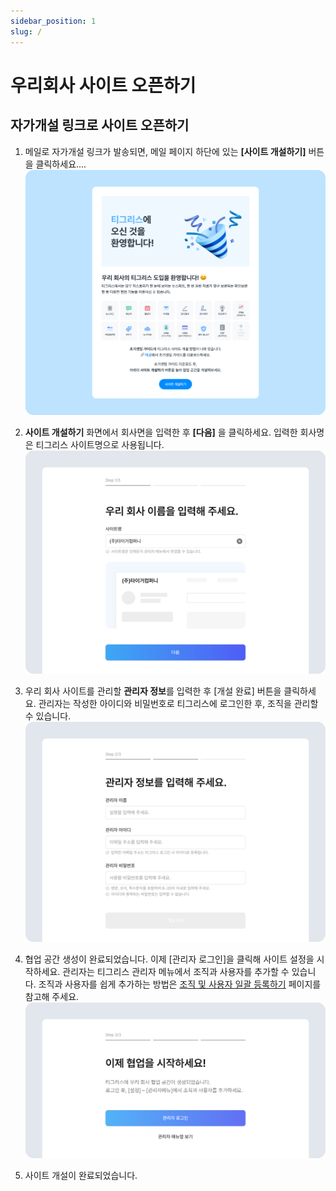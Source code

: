 ```yaml
---
sidebar_position: 1
slug: /
---
```


# 우리회사 사이트 오픈하기

## 자가개설 링크로 사이트 오픈하기

1. 메일로 자가개설 링크가 발송되면, 메일 페이지 하단에 있는 **\[사이트 개설하기]** 버튼을 클릭하세요....![자가개설 사이트](./img/01.png)

2. **사이트 개설하기** 화면에서 회사면을 입력한 후 **\[다음]** 을 클릭하세요. 입력한 회사명은 티그리스 사이트명으로 사용됩니다. ![사이트 개설하기](./img/02.png)

3. 우리 회사 사이트를 관리할 **관리자 정보**를 입력한 후 \[개설 완료] 버튼을 클릭하세요. 관리자는 작성한 아이디와 비밀번호로 티그리스에 로그인한 후, 조직을 관리할 수 있습니다. ![관리자 정보](./img/03.png)

4. 협업 공간 생성이 완료되었습니다. 이제 \[관리자 로그인]을 클릭해 사이트 설정을 시작하세요. 관리자는 티그리스 관리자 메뉴에서 조직과 사용자를 추가할 수 있습니다. 조직과 사용자를 쉽게 추가하는 방법은 [조직 및 사용자 일괄 등록하기](./organization/bulk-add-member.md) 페이지를 참고해 주세요. ![관리자 로그인](./img/04.png)

5. 사이트 개설이 완료되었습니다.
